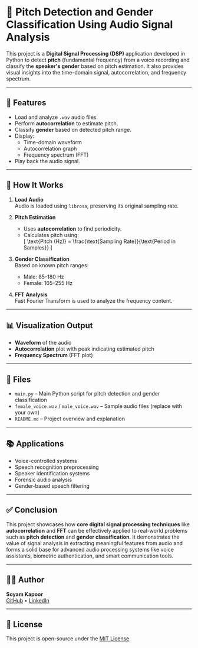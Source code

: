 # 🎵 Pitch Detection and Gender Classification Using Audio Signal Analysis

This project is a **Digital Signal Processing (DSP)** application developed in Python to detect **pitch** (fundamental frequency) from a voice recording and classify the **speaker's gender** based on pitch estimation. It also provides visual insights into the time-domain signal, autocorrelation, and frequency spectrum.

---

## 📌 Features

- Load and analyze `.wav` audio files.
- Perform **autocorrelation** to estimate pitch.
- Classify **gender** based on detected pitch range.
- Display:
  - Time-domain waveform
  - Autocorrelation graph
  - Frequency spectrum (FFT)
- Play back the audio signal.

---

## 🧠 How It Works

1. **Load Audio**  
   Audio is loaded using `librosa`, preserving its original sampling rate.

2. **Pitch Estimation**  
   - Uses **autocorrelation** to find periodicity.
   - Calculates pitch using:  
     \[
     \text{Pitch (Hz)} = \frac{\text{Sampling Rate}}{\text{Period in Samples}}
     \]

3. **Gender Classification**  
   Based on known pitch ranges:
   - Male: 85–180 Hz  
   - Female: 165–255 Hz

4. **FFT Analysis**  
   Fast Fourier Transform is used to analyze the frequency content.

---

## 📊 Visualization Output

- **Waveform** of the audio
- **Autocorrelation** plot with peak indicating estimated pitch
- **Frequency Spectrum** (FFT plot)

---

## 📂 Files

- `main.py` – Main Python script for pitch detection and gender classification  
- `female_voice.wav` / `male_voice.wav` – Sample audio files (replace with your own)  
- `README.md` – Project overview and explanation

---

## 📚 Applications

- Voice-controlled systems  
- Speech recognition preprocessing  
- Speaker identification systems  
- Forensic audio analysis  
- Gender-based speech filtering

---

## ✅ Conclusion

This project showcases how **core digital signal processing techniques** like **autocorrelation** and **FFT** can be effectively applied to real-world problems such as **pitch detection** and **gender classification**. It demonstrates the value of signal analysis in extracting meaningful features from audio and forms a solid base for advanced audio processing systems like voice assistants, biometric authentication, and smart communication tools.

---

## 🧑‍💻 Author

**Soyam Kapoor**  
[GitHub](https://github.com/SoyamKapoor) • [LinkedIn](https://www.linkedin.com/in/soyamkapoor)

---

## 📜 License

This project is open-source under the [MIT License](LICENSE).
